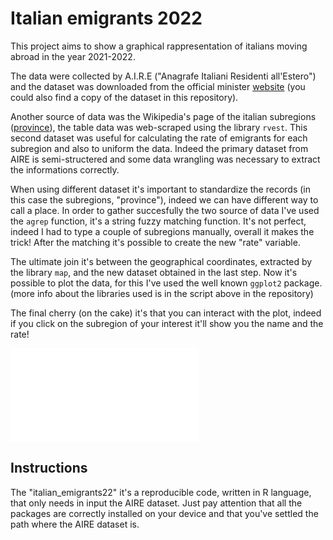 # Italian emigrants 2022

This project aims to show a graphical rappresentation of italians moving abroad in the year 2021-2022. 

The data were collected by A.I.R.E ("Anagrafe Italiani Residenti all'Estero") and the dataset was downloaded from the official minister [website](http://ucs.interno.gov.it/ucs/contenuti/Anagrafe_degli_italiani_residenti_all_estero_a.i.r.e._int_00041-8067961.htm) (you could also find a copy of the dataset in this repository).

Another source of data was the Wikipedia's page of the italian subregions ([province](https://it.wikipedia.org/wiki/Province_d%27Italia)), the table data was web-scraped using the library `rvest`. This second dataset was useful for calculating the rate of emigrants for each subregion and also to uniform the data. Indeed the primary dataset from AIRE is semi-structered and some data wrangling was necessary to extract the informations correctly. 

When using different dataset it's important to standardize the records (in this case the subregions, "province"),
indeed we can have different way to call a place. In order to gather succesfully the two source of data I've used the `agrep` function, it's a string fuzzy matching function. It's not perfect, indeed I had to type a couple of subregions manually, overall it makes the trick! After the matching it's possible to create the new "rate" variable. 

The ultimate join it's between the geographical coordinates, extracted by the library `map`, and the new dataset obtained in the last step. 
Now it's possible to plot the data, for this I've used the well known `ggplot2` package. (more info about the libraries used is in the script above in the repository)

The final cherry (on the cake) it's that you can interact with the plot, indeed if you click on the subregion of your interest it'll show you the name and the rate!

![samples](little_italy.html)


## Instructions

The "italian_emigrants22" it's a reproducible code, written in R language, that only needs in input the AIRE dataset.
Just pay attention that all the packages are correctly installed on your device and that you've settled the path where the AIRE dataset is. 











